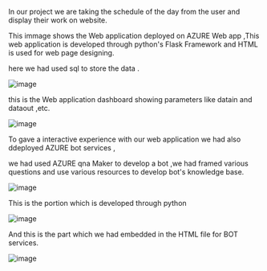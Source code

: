 In our project we are taking the schedule of the day from the user and display their work on website.





This immage shows the Web application deployed on AZURE Web app ,This web application is developed through python's Flask Framework and HTML is used for web page designing.



here we had used sql to store the data .




![image](https://user-images.githubusercontent.com/105772802/174092558-9ca8c8a1-67f4-4d61-a2b5-b01cb5f78bde.png)






this is the Web application dashboard showing parameters like datain and dataout ,etc.





![image](https://user-images.githubusercontent.com/105772802/174093630-7a48b0ba-79a3-4438-845b-6a369cf6a4fc.png)





To gave a interactive experience with our web application we had also ddeployed AZURE bot services ,




we had used AZURE qna Maker to develop a bot ,we had framed various questions and use various resources to develop bot's knowledge base.





![image](https://user-images.githubusercontent.com/105772802/174093793-10a53853-df2e-4cb1-9aa6-df53d6de34e7.png)




This is the portion which is developed through python 





![image](https://user-images.githubusercontent.com/105772802/174093857-40eee11f-dd0a-44bb-8ff6-337ce35cfd64.png)




And this is the part which we had embedded in the HTML file for BOT services.




![image](https://user-images.githubusercontent.com/105772802/174093903-9707ea82-27d3-45fe-8691-82b5d4560a3c.png)
